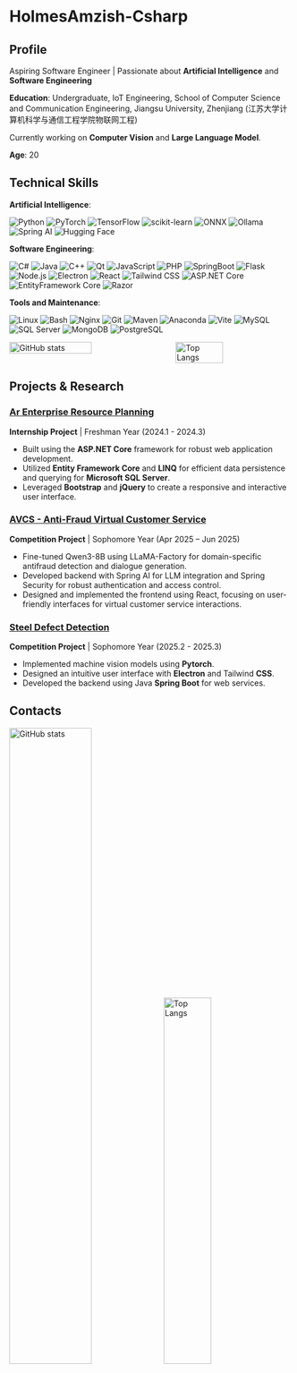 # HolmesAmzish-Csharp

## Profile

Aspiring Software Engineer | Passionate about **Artificial Intelligence** and **Software Engineering**

**Education**: Undergraduate, IoT Engineering, School of Computer Science and Communication Engineering, Jiangsu University, Zhenjiang (江苏大学计算机科学与通信工程学院物联网工程)

Currently working on **Computer Vision** and **Large Language Model**.

**Age**: 20

## Technical Skills

**Artificial Intelligence**: 

<img src="https://img.shields.io/badge/Python-%2314354C.svg?style=for-the-badge&logo=python&logoColor=white" alt="Python"> <img src="https://img.shields.io/badge/PyTorch-%23EE4C2C.svg?style=for-the-badge&logo=pytorch&logoColor=white" alt="PyTorch"> <img src="https://img.shields.io/badge/TensorFlow-%23FF6F00.svg?style=for-the-badge&logo=tensorflow&logoColor=white" alt="TensorFlow"> <img src="https://img.shields.io/badge/scikit_learn-%23F7931E.svg?style=for-the-badge&logo=scikit-learn&logoColor=white" alt="scikit-learn"> <img src="https://img.shields.io/badge/ONNX-%239077E7.svg?style=for-the-badge&logo=onnx&logoColor=white" alt="ONNX"> <img src="https://img.shields.io/badge/Ollama-%23000000.svg?style=for-the-badge&logo=ollama&logoColor=white" alt="Ollama"> <img src="https://img.shields.io/badge/Spring_AI-%236DB33F.svg?style=for-the-badge&logo=spring&logoColor=white" alt="Spring AI"> <img src="https://img.shields.io/badge/Hugging_Face-%23FFD21E.svg?style=for-the-badge&logo=huggingface&logoColor=white" alt="Hugging Face">

**Software Engineering**: 

<img src="https://img.shields.io/badge/C%23-%23239120.svg?style=for-the-badge&logo=c-sharp&logoColor=white" alt="C#"> <img src="https://img.shields.io/badge/Java-%23ED8B00.svg?style=for-the-badge&logo=java&logoColor=white" alt="Java"> <img src="https://img.shields.io/badge/C%2B%2B-%2300599C.svg?style=for-the-badge&logo=c%2B%2B&logoColor=white" alt="C++"> <img src="https://img.shields.io/badge/Qt-%2341CD52.svg?style=for-the-badge&logo=qt&logoColor=white" alt="Qt"> <img src="https://img.shields.io/badge/JavaScript-%23F7DF1E.svg?style=for-the-badge&logo=javascript&logoColor=black" alt="JavaScript"> <img src="https://img.shields.io/badge/PHP-%23777BB4.svg?style=for-the-badge&logo=php&logoColor=white" alt="PHP"> <img src="https://img.shields.io/badge/SpringBoot-%236DB33F.svg?style=for-the-badge&logo=springboot&logoColor=white" alt="SpringBoot"> <img src="https://img.shields.io/badge/Flask-%23000000.svg?style=for-the-badge&logo=flask&logoColor=white" alt="Flask"> <img src="https://img.shields.io/badge/Node.js-%23339933.svg?style=for-the-badge&logo=nodedotjs&logoColor=white" alt="Node.js"> <img src="https://img.shields.io/badge/Electron-%2347848F.svg?style=for-the-badge&logo=electron&logoColor=white" alt="Electron"> <img src="https://img.shields.io/badge/React-%2320232a.svg?style=for-the-badge&logo=react&logoColor=%2361DAFB" alt="React"> <img src="https://img.shields.io/badge/Tailwind_CSS-%2338B2AC.svg?style=for-the-badge&logo=tailwind-css&logoColor=white" alt="Tailwind CSS"> <img src="https://img.shields.io/badge/ASP.NET_Core-%23512BD4.svg?style=for-the-badge&logo=dot-net&logoColor=white" alt="ASP.NET Core"> <img src="https://img.shields.io/badge/EF_Core-%23512BD4.svg?style=for-the-badge&logo=dot-net&logoColor=white" alt="EntityFramework Core"> <img src="https://img.shields.io/badge/Razor-%23512BD4.svg?style=for-the-badge&logo=dot-net&logoColor=white" alt="Razor">

**Tools and Maintenance**: 

<img src="https://img.shields.io/badge/Linux-%23FCC624.svg?style=for-the-badge&logo=linux&logoColor=black" alt="Linux"> <img src="https://img.shields.io/badge/Bash-%23121011.svg?style=for-the-badge&logo=gnubash&logoColor=white" alt="Bash"> <img src="https://img.shields.io/badge/Nginx-%23009639.svg?style=for-the-badge&logo=nginx&logoColor=white" alt="Nginx"> <img src="https://img.shields.io/badge/Git-%23F1502F.svg?style=for-the-badge&logo=git&logoColor=white" alt="Git"> <img src="https://img.shields.io/badge/Maven-%23C71A36.svg?style=for-the-badge&logo=apachemaven&logoColor=white" alt="Maven"> <img src="https://img.shields.io/badge/Anaconda-%2344A833.svg?style=for-the-badge&logo=anaconda&logoColor=white" alt="Anaconda"> <img src="https://img.shields.io/badge/Vite-%23646CFF.svg?style=for-the-badge&logo=vite&logoColor=white" alt="Vite"> <img src="https://img.shields.io/badge/MySQL-%234479A1.svg?style=for-the-badge&logo=mysql&logoColor=white" alt="MySQL"> <img src="https://img.shields.io/badge/Microsoft_SQL_Server-%23CC2927.svg?style=for-the-badge&logo=microsoft-sql-server&logoColor=white" alt="SQL Server"> <img src="https://img.shields.io/badge/MongoDB-%2347A248.svg?style=for-the-badge&logo=mongodb&logoColor=white" alt="MongoDB"> <img src="https://img.shields.io/badge/PostgreSQL-%23316192.svg?style=for-the-badge&logo=postgresql&logoColor=white" alt="PostgreSQL">

<div style="display: flex; justify-content: space-between;">
  <img src="https://github-readme-stats.vercel.app/api?username=HolmesAmzish&show_icons=true&theme=transparent" alt="GitHub stats" style="width: 54%;">
  <img src="https://github-readme-stats.vercel.app/api/top-langs/?username=HolmesAmzish&layout=compact&theme=transparent" alt="Top Langs" style="width: 41%;">
</div>



## Projects & Research

### [Ar Enterprise Resource Planning](https://github.com/HolmesAmzish/ArERP)  
**Internship Project** | Freshman Year (2024.1 - 2024.3)  

-   Built using the **ASP.NET Core** framework for robust web application development.
-   Utilized **Entity Framework Core** and **LINQ** for efficient data persistence and querying for **Microsoft SQL Server**.
-   Leveraged **Bootstrap** and **jQuery** to create a responsive and interactive user interface.

### [AVCS - Anti-Fraud Virtual Customer Service](https://github.com/HolmesAmzish/AntifraudVirtualCustomerService)
**Competition Project** | Sophomore Year (Apr 2025 – Jun 2025)

- Fine-tuned Qwen3-8B using LLaMA-Factory for domain-specific antifraud detection and dialogue generation.
- Developed backend with Spring AI for LLM integration and Spring Security for robust authentication and access control.
- Designed and implemented the frontend using React, focusing on user-friendly interfaces for virtual customer service interactions.

### [Steel Defect Detection](https://github.com/HolmesAmzish/SteelDefectDetection)
**Competition Project** | Sophomore Year (2025.2 - 2025.3)  

- Implemented machine vision models using **Pytorch**.  
- Designed an intuitive user interface with **Electron** and Tailwind **CSS**.  
- Developed the backend using Java **Spring Boot** for web services.  

## Contacts

<img src="https://github-readme-stats.vercel.app/api?username=HolmesAmzish&show_icons=true&theme=transparent" alt="GitHub stats" style="width: 54%;">
<img src="https://github-readme-stats.vercel.app/api/top-langs/?username=HolmesAmzish&layout=compact&theme=transparent" alt="Top Langs" style="width: 41%;">
